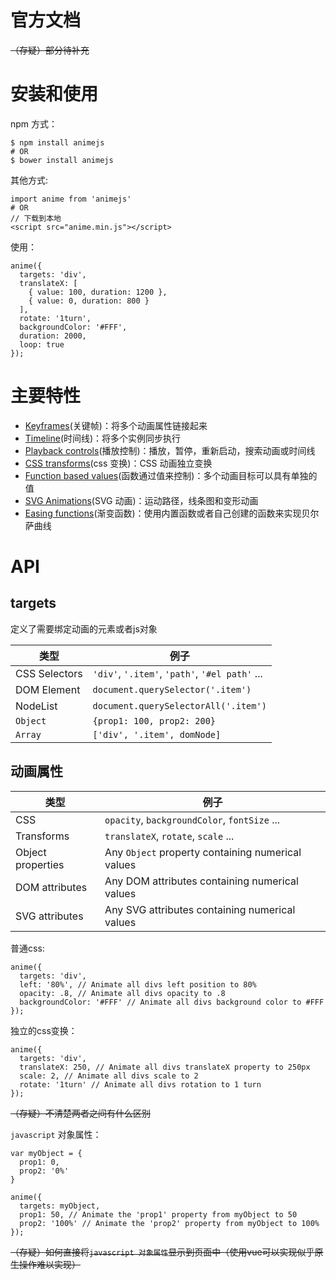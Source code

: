 # 官方文档

~~（存疑）部分待补充~~

# 安装和使用

npm 方式：
```
$ npm install animejs
# OR
$ bower install animejs
```
其他方式:
```
import anime from 'animejs'
# OR
// 下载到本地
<script src="anime.min.js"></script>
```

使用：
```
anime({
  targets: 'div',
  translateX: [
    { value: 100, duration: 1200 },
    { value: 0, duration: 800 }
  ],
  rotate: '1turn',
  backgroundColor: '#FFF',
  duration: 2000,
  loop: true
});
```

# 主要特性

- [Keyframes](#keyframes)(关键帧)：将多个动画属性链接起来
- [Timeline](#timeline)(时间线)：将多个实例同步执行
- [Playback controls](#playback-controls)(播放控制)：播放，暂停，重新启动，搜索动画或时间线
- [CSS transforms](#css-transforms)(css 变换)：CSS 动画独立变换
- [Function based values](#function-based-values)(函数通过值来控制)：多个动画目标可以具有单独的值
- [SVG Animations](#svg-animations)(SVG 动画)：运动路径，线条图和变形动画
- [Easing functions](#easing-functions)(渐变函数)：使用内置函数或者自己创建的函数来实现贝尔萨曲线



# API

## targets

定义了需要绑定动画的元素或者js对象

| 类型 | 例子
| --- | ---
| CSS Selectors | `'div'`, `'.item'`, `'path'`, `'#el path'` ...
| DOM Element | `document.querySelector('.item')`
| NodeList | `document.querySelectorAll('.item')`
| `Object` | `{prop1: 100, prop2: 200}`
| `Array` | `['div', '.item', domNode]`

## 动画属性

| 类型 | 例子
| --- | ---
| CSS | `opacity`, `backgroundColor`, `fontSize` ...
| Transforms | `translateX`, `rotate`, `scale` ...
| Object properties | Any `Object` property containing numerical values
| DOM attributes | Any DOM attributes containing numerical values
| SVG attributes | Any SVG attributes containing numerical values

普通css:
```
anime({
  targets: 'div',
  left: '80%', // Animate all divs left position to 80%
  opacity: .8, // Animate all divs opacity to .8
  backgroundColor: '#FFF' // Animate all divs background color to #FFF
});
```

独立的css变换：
```
anime({
  targets: 'div',
  translateX: 250, // Animate all divs translateX property to 250px
  scale: 2, // Animate all divs scale to 2
  rotate: '1turn' // Animate all divs rotation to 1 turn
});
```


~~（存疑）不清楚两者之间有什么区别~~

`javascript` 对象属性：
```
var myObject = {
  prop1: 0,
  prop2: '0%'
}

anime({
  targets: myObject,
  prop1: 50, // Animate the 'prop1' property from myObject to 50
  prop2: '100%' // Animate the 'prop2' property from myObject to 100%
});
```

~~（存疑）如何直接将`javascript 对象属性`显示到页面中（使用vue可以实现似乎原生操作难以实现）~~
